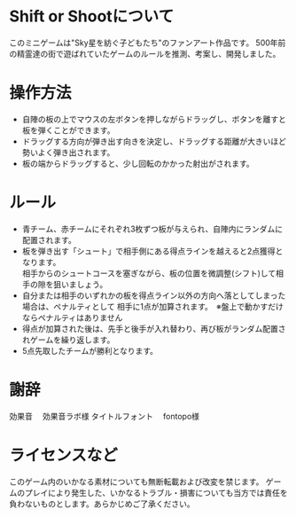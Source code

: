 # Shift or Shootについて
このミニゲームは"Sky星を紡ぐ子どもたち"のファンアート作品です。
500年前の精霊達の街で遊ばれていたゲームのルールを推測、考案し、開発しました。

# 操作方法
- 自陣の板の上でマウスの左ボタンを押しながらドラッグし、ボタンを離すと板を弾くことができます。
- ドラッグする方向が弾き出す向きを決定し、ドラッグする距離が大きいほど勢いよく弾き出されます。
- 板の端からドラッグすると、少し回転のかかった射出がされます。

# ルール
- 青チーム、赤チームにそれぞれ3枚ずつ板が与えられ、自陣内にランダムに配置されます。
- 板を弾き出す「シュート」で相手側にある得点ラインを越えると2点獲得となります。  
  相手からのシュートコースを塞ぎながら、板の位置を微調整(シフト)して相手の隙を狙いましょう。
- 自分または相手のいずれかの板を得点ライン以外の方向へ落としてしまった場合は、ペナルティとして
  相手に1点が加算されます。　※盤上で動かすだけならペナルティはありません
- 得点が加算された後は、先手と後手が入れ替わり、再び板がランダム配置されゲームを繰り返します。
- 5点先取したチームが勝利となります。

# 謝辞
効果音
　効果音ラボ様
タイトルフォント
　fontopo様

# ライセンスなど
このゲーム内のいかなる素材についても無断転載および改変を禁じます。
ゲームのプレイにより発生した、いかなるトラブル・損害についても当方では責任を負わないものとします。あらかじめご了承ください。
